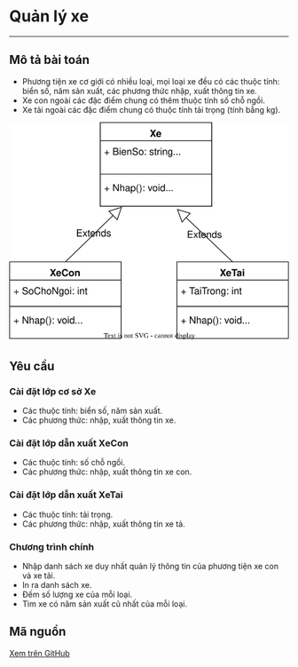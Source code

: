 # Quản lý xe

---

## Mô tả bài toán

- Phương tiện xe cơ giới có nhiều loại, mọi loại xe đều có các thuộc tính: biển số, năm sản xuất, các phương thức nhập, xuất thông tin xe.
- Xe con ngoài các đặc điểm chung có thêm thuộc tính số chỗ ngồi.
- Xe tải ngoài các đặc điểm chung có thuộc tính tải trọng (tính bằng kg).

![UML diagram](img/Xe.svg)

## Yêu cầu

### Cài đặt lớp cơ sở Xe

- Các thuộc tính: biển số, năm sản xuất.
- Các phương thức: nhập, xuất thông tin xe.

### Cài đặt lớp dẫn xuất XeCon

- Các thuộc tính: số chỗ ngồi.
- Các phương thức: nhập, xuất thông tin xe con.

### Cài đặt lớp dẫn xuất XeTai

- Các thuộc tính: tải trọng.
- Các phương thức: nhập, xuất thông tin xe tả.

### Chương trình chính

- Nhập danh sách xe duy nhất quản lý thông tin của phương tiện xe con và xe tải.
- In ra danh sách xe.
- Đếm số lượng xe của mỗi loại.
- Tìm xe có năm sản xuất cũ nhất của mỗi loại.

## Mã nguồn

[Xem trên GitHub](https://github.com/nd-hung/oop/blob/main/docs/labs/03-inheritance/code/QuanLyXe/)